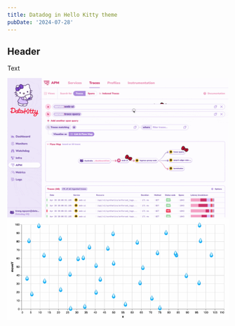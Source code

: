 ```yaml
---
title: Datadog in Hello Kitty theme
pubDate: '2024-07-28'
---
```


## Header

Text

![Falling raindrops scatterplot](./_assets/hellokitty/hellokitty1.gif)
![Falling raindrops scatterplot](./_assets/vegalite/vegalite-13.gif)
